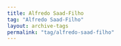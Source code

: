 ```yaml
---
title: Alfredo Saad-Filho
tag: "Alfredo Saad-Filho"
layout: archive-tags
permalink: "tag/alfredo-saad-filho"
---
```

